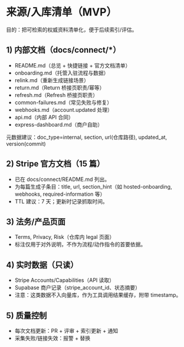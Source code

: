 # 来源/入库清单（MVP）

目的：把可检索的权威资料清单化，便于后续索引/评估。

## 1) 内部文档（docs/connect/*）
- README.md（总览 + 快捷链接 + 官方文档清单）
- onboarding.md（托管入驻流程与数据）
- relink.md（重新生成链接场景）
- return.md（Return 桥接页职责/幂等）
- refresh.md（Refresh 桥接页职责）
- common-failures.md（常见失败与修复）
- webhooks.md（account.updated 处理）
- api.md（内部 API 合同）
- express-dashboard.md（商户自助）

元数据建议：doc_type=internal, section, url(仓库路径), updated_at, version(commit)

## 2) Stripe 官方文档（15 篇）
- 已在 docs/connect/README.md 列出。
- 为每篇生成子条目：title, url, section_hint（如 hosted-onboarding, webhooks, required-information 等）
- TTL 建议：7 天；更新时记录抓取时间。

## 3) 法务/产品页面
- Terms, Privacy, Risk（仓库内 legal 页面）
- 标注仅用于对外说明，不作为流程/动作指令的首要依据。

## 4) 实时数据（只读）
- Stripe Accounts/Capabilities（API 读取）
- Supabase 商户记录（stripe_account_id、状态摘要）
- 注意：这类数据不入向量库，作为工具调用结果缓存，附带 timestamp。

## 5) 质量控制
- 每次文档更新：PR + 评审 + 索引更新 + 通知
- 采集失败/链接失效：报警 + 替换
